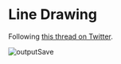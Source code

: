 # Line Drawing

Following [this thread on Twitter](https://twitter.com/generativelight/status/1519759169045381127).

![outputSave](https://user-images.githubusercontent.com/108039644/198107381-9935a970-51a0-433a-986f-1f49d741e46b.png)
